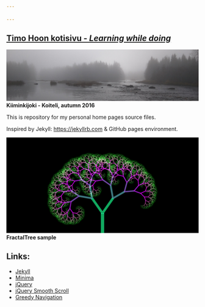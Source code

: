 ```yaml
---

---
```

## [Timo Hoon kotisivu - *Learning while doing*](https://TimoHoo.github.io/)

![banneri]( /assets/images/Maisema_banner.png) **Kiiminkijoki - Koiteli, autumn 2016**

This is repository for my personal home pages source files.

Inspired by Jekyll: <https://jekyllrb.com> & GitHub pages environment.

![Fraktaalipuu]( /assets/images/Fraktaalipuu.png) **FractalTree sample**

## Links:

- [Jekyll](https://jekyllrb.com/)
- [Minima](https://github.com/jekyll/minima)
- [jQuery](https://jquery.com/)
- [jQuery Smooth Scroll](https://github.com/kswedberg/jquery-smooth-scroll)
- [Greedy Navigation](https://github.com/lukejacksonn/GreedyNav)
